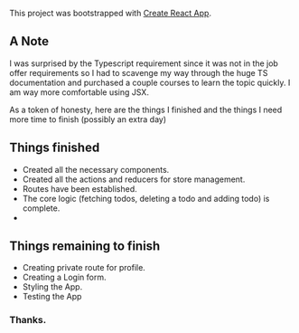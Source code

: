 This project was bootstrapped with [Create React App](https://github.com/facebook/create-react-app).

## A Note

I was surprised by the Typescript requirement since it was not in the job offer requirements so I had to scavenge my way through the huge TS documentation and purchased a couple courses to learn the topic quickly. I am way more comfortable using JSX.

As a token of honesty, here are the things I finished and the things I need more time to finish (possibly an extra day)

## Things finished

-   Created all the necessary components.
-   Created all the actions and reducers for store management.
-   Routes have been established.
-   The core logic (fetching todos, deleting a todo and adding todo) is complete.
-

## Things remaining to finish

-   Creating private route for profile.
-   Creating a Login form.
-   Styling the App.
-   Testing the App

### Thanks.

